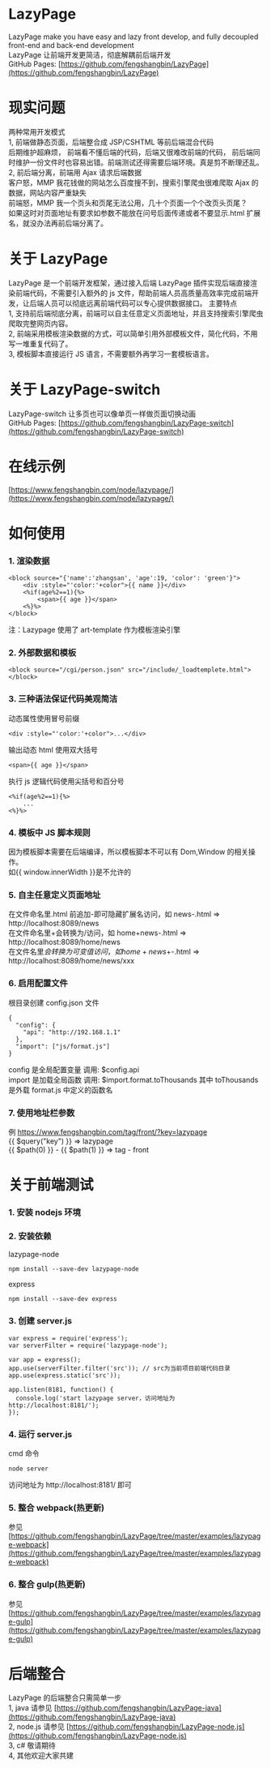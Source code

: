# LazyPage

LazyPage make you have easy and lazy front develop, and fully decoupled front-end and back-end development  
LazyPage 让前端开发更简洁，彻底解耦前后端开发  
GitHub Pages: [https://github.com/fengshangbin/LazyPage](https://github.com/fengshangbin/LazyPage)

# 现实问题

两种常用开发模式  
1, 前端做静态页面，后端整合成 JSP/CSHTML 等前后端混合代码  
后期维护超麻烦， 前端看不懂后端的代码，后端又很难改前端的代码， 前后端同时维护一份文件时也容易出错。前端测试还得需要后端环境。真是剪不断理还乱。  
2, 前后端分离，前端用 Ajax 请求后端数据  
客户怒，MMP 我花钱做的网站怎么百度搜不到，搜索引擎爬虫很难爬取 Ajax 的数据，网站内容严重缺失  
前端怒，MMP 我一个页头和页尾无法公用，几十个页面一个个改页头页尾？  
如果这时对页面地址有要求如参数不能放在问号后面传递或者不要显示.html 扩展名，就没办法再前后端分离了。

# 关于 LazyPage

LazyPage 是一个前端开发框架，通过接入后端 LazyPage 插件实现后端直接渲染前端代码，不需要引入额外的 js 文件，帮助前端人员高质量高效率完成前端开发，让后端人员可以彻底远离前端代码可以专心提供数据接口。
主要特点  
1, 支持前后端彻底分离，前端可以自主任意定义页面地址，并且支持搜索引擎爬虫爬取完整网页内容。  
2, 前端采用模板渲染数据的方式，可以简单引用外部模板文件，简化代码，不用写一堆重复代码了。  
3, 模板脚本直接运行 JS 语言，不需要额外再学习一套模板语言。

# 关于 LazyPage-switch

LazyPage-switch 让多页也可以像单页一样做页面切换动画  
GitHub Pages: [https://github.com/fengshangbin/LazyPage-switch](https://github.com/fengshangbin/LazyPage-switch)

# 在线示例

[https://www.fengshangbin.com/node/lazypage/](https://www.fengshangbin.com/node/lazypage/)

# 如何使用

### 1. 渲染数据

```
<block source="{'name':'zhangsan', 'age':19, 'color': 'green'}">
	<div :style="'color:'+color">{{ name }}</div>
	<%if(age%2==1){%>
		<span>{{ age }}</span>
	<%}%>
</block>
```

注：Lazypage 使用了 art-template 作为模板渲染引擎

### 2. 外部数据和模板

```
<block source="/cgi/person.json" src="/include/_loadtemplete.html"></block>
```

### 3. 三种语法保证代码美观简洁

动态属性使用冒号前缀

```
<div :style="'color:'+color">...</div>
```

输出动态 html 使用双大括号

```
<span>{{ age }}</span>
```

执行 js 逻辑代码使用尖括号和百分号

```
<%if(age%2==1){%>
	...
<%}%>
```

### 4. 模板中 JS 脚本规则

因为模板脚本需要在后端编译，所以模板脚本不可以有 Dom,Window 的相关操作。  
如{{ window.innerWidth }}是不允许的

### 5. 自主任意定义页面地址

在文件命名里.html 前追加-即可隐藏扩展名访问，如 news-.html => http://localhost:8089/news  
在文件命名里+会转换为/访问，如 home+news-.html => http://localhost:8089/home/news  
在文件名里$会转换为可变值访问，如home+news+$-.html => http://localhost:8089/home/news/xxx

### 6. 启用配置文件

根目录创建 config.json 文件

```
{
  "config": {
    "api": "http://192.168.1.1"
  },
  "import": ["js/format.js"]
}
```

config 是全局配置变量 调用: \$config.api  
import 是加载全局函数 调用: \$import.format.toThousands 其中 toThousands 是外载 format.js 中定义的函数名

### 7. 使用地址栏参数

例 https://www.fengshangbin.com/tag/front/?key=lazypage  
{{ $query("key") }} => lazypage  
{{ $path(0) }} - {{ $path(1) }} => tag - front

# 关于前端测试

### 1. 安装 nodejs 环境

### 2. 安装依赖

lazypage-node

```
npm install --save-dev lazypage-node
```

express

```
npm install --save-dev express
```

### 3. 创建 server.js

```
var express = require('express');
var serverFilter = require('lazypage-node');

var app = express();
app.use(serverFilter.filter('src')); // src为当前项目前端代码目录
app.use(express.static('src'));

app.listen(8181, function() {
  console.log('start lazypage server，访问地址为 http://localhost:8181/');
});
```

### 4. 运行 server.js

cmd 命令

```
node server
```

访问地址为 http://localhost:8181/ 即可

### 5. 整合 webpack(热更新)

参见 [https://github.com/fengshangbin/LazyPage/tree/master/examples/lazypage-webpack](https://github.com/fengshangbin/LazyPage/tree/master/examples/lazypage-webpack)

### 6. 整合 gulp(热更新)

参见 [https://github.com/fengshangbin/LazyPage/tree/master/examples/lazypage-gulp](https://github.com/fengshangbin/LazyPage/tree/master/examples/lazypage-gulp)

# 后端整合

LazyPage 的后端整合只需简单一步  
1, java 请参见 [https://github.com/fengshangbin/LazyPage-java](https://github.com/fengshangbin/LazyPage-java)  
2, node.js 请参见 [https://github.com/fengshangbin/LazyPage-node.js](https://github.com/fengshangbin/LazyPage-node.js)  
3, c# 敬请期待  
4, 其他欢迎大家共建
